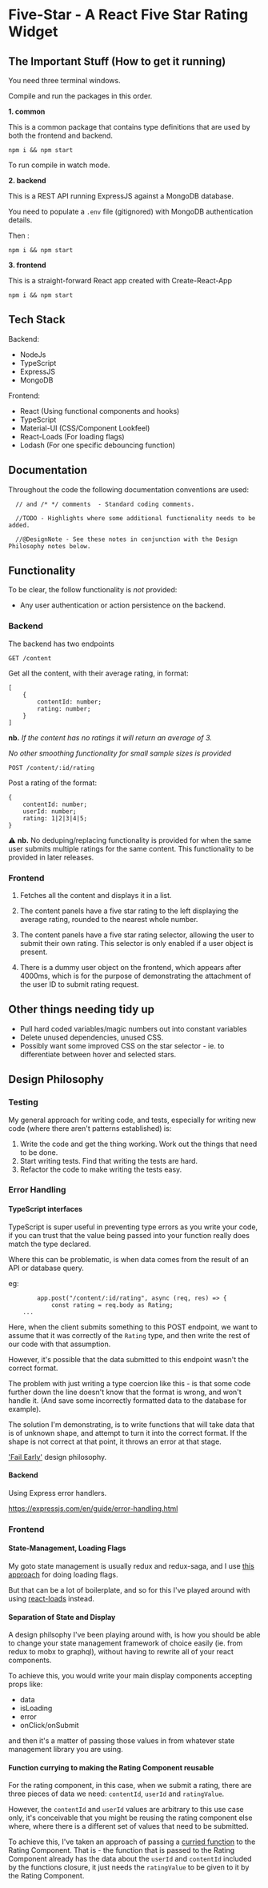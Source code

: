 # Five-Star - A React Five Star Rating Widget

## The Important Stuff (How to get it running)

You need three terminal windows. 

Compile and run the packages in this order.

**1. common**

This is a common package that contains type definitions that are used by both the frontend and backend. 

```
npm i && npm start
```

To run compile in watch mode. 

**2. backend**

This is a REST API running ExpressJS against a MongoDB database. 

You need to populate a `.env` file (gitignored) with MongoDB authentication details. 

Then : 

```
npm i && npm start
```

**3. frontend** 

This is a straight-forward React app created with Create-React-App

```
npm i && npm start
```


## Tech Stack

Backend: 

 - NodeJs
 - TypeScript
 - ExpressJS
 - MongoDB

Frontend:

 - React (Using functional components and hooks)
 - TypeScript
 - Material-UI (CSS/Component Lookfeel)
 - React-Loads (For loading flags)
 - Lodash (For one specific debouncing function)

## Documentation 

Throughout the code the following documentation conventions are used: 

```
  // and /* */ comments  - Standard coding comments. 

  //TODO - Highlights where some additional functionality needs to be added. 

  //@DesignNote - See these notes in conjunction with the Design Philosophy notes below. 

```

## Functionality 

To be clear, the follow functionality is _not_ provided: 

- Any user authentication or action persistence on the backend. 

### Backend 

The backend has two endpoints 

`GET /content`

Get all the content, with their average rating, in format: 

```
[
    {
        contentId: number; 
        rating: number; 
    }
]
```

**nb.** *If the content has no ratings it will return an average of 3.*

*No other smoothing functionality for small sample sizes is provided*

`POST /content/:id/rating`

Post a rating of the format: 

```
{
    contentId: number; 
    userId: number; 
    rating: 1|2|3|4|5; 
}

```

⚠️ **nb.** No deduping/replacing functionality is provided for when the same user submits multiple ratings for the same content. This functionality to be provided in later releases. 

### Frontend

1. Fetches all the content and displays it in a list. 

2. The content panels have a five star rating to the left displaying the average rating, rounded to the nearest whole number. 

3. The content panels have a five star rating selector, allowing the user to submit their own rating. This selector is only enabled if a user object is present. 

4. There is a dummy user object on the frontend, which appears after 4000ms, which is for the purpose of demonstrating the attachment of the user ID to submit rating request. 

## Other things needing tidy up

- Pull hard coded variables/magic numbers out into constant variables
- Delete unused dependencies, unused CSS. 
- Possibly want some improved CSS on the star selector - ie. to differentiate between hover and selected stars. 


## Design Philosophy 

### Testing 

My general approach for writing code, and tests, especially for writing new code (where there aren't patterns established) is: 

1. Write the code and get the thing working. Work out the things that need to be done. 
2. Start writing tests. Find that writing the tests are hard. 
3. Refactor the code to make writing the tests easy. 



### Error Handling 

#### TypeScript interfaces

TypeScript is super useful in preventing type errors as you write your code, if you can trust that the value being passed into your function really does match the type declared. 

Where this can be problematic, is when data comes from the result of an API or database query. 

eg: 

```
        app.post("/content/:id/rating", async (req, res) => {
            const rating = req.body as Rating; 
    ...
```

Here, when the client submits something to this POST endpoint, we want to assume that it was correctly of the `Rating` type, and then write the rest of our code with that assumption. 

However, it's possible that the data submitted to this endpoint wasn't the correct format. 

The problem with just writing a type coercion like this - is that some code further down the line doesn't know that the format is wrong, and won't handle it. (And save some incorrectly formatted data to the database for example). 

The solution I'm demonstrating, is to write functions that will take data that is of unknown shape, and attempt to turn it into the correct format. If the shape is not correct at that point, it throws an error at that stage. 

['Fail Early'](https://stackoverflow.com/questions/2807241/what-does-the-expression-fail-early-mean-and-when-would-you-want-to-do-so) design philosophy. 


#### Backend 

Using Express error handlers. 

https://expressjs.com/en/guide/error-handling.html

### Frontend 

#### State-Management, Loading Flags

My goto state management is usually redux and redux-saga, and I use [this approach](https://medium.com/stashaway-engineering/react-redux-tips-better-way-to-handle-loading-flags-in-your-reducers-afda42a804c6) for doing loading flags. 

But that can be a lot of boilerplate, and so for this I've played around with using [react-loads](https://www.npmjs.com/package/react-loads) instead. 

#### Separation of State and Display

A design philsophy I've been playing around with, is how you should be able to change your state management framework of choice easily (ie. from redux to mobx to graphql), without having to rewrite all of your react components. 

To achieve this, you would write your main display components accepting props like: 

- data
- isLoading
- error
- onClick/onSubmit

and then it's a matter of passing those values in from whatever state management library you are using. 



#### Function currying to making the Rating Component reusable 

For the rating component, in this case, when we submit a rating, there are three pieces of data we need: `contentId`, `userId` and `ratingValue`. 

However, the `contentId` and `userId` values are arbitrary to this use case only, it's conceivable that you might be reusing the rating component else where, where there is a different set of values that need to be submitted. 

To achieve this, I've taken an approach of passing a [curried function](https://stackoverflow.com/questions/36314/what-is-currying) to the Rating Component. That is - the function that is passed to the Rating Component already has the data about the `userId` and `contentId` included by the functions closure, it just needs the `ratingValue` to be given to it by the Rating Component. 


